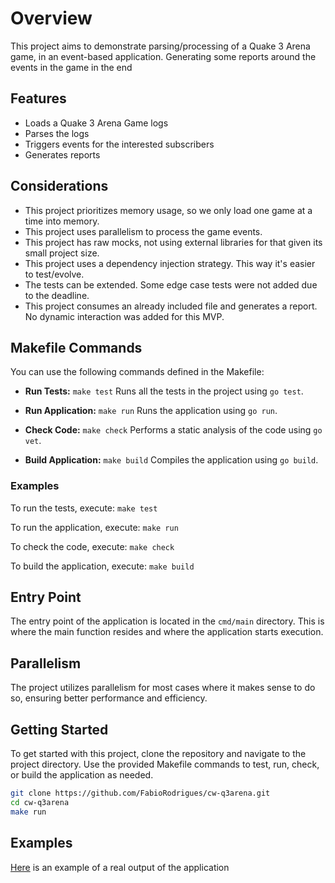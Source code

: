 # Overview

This project aims to demonstrate parsing/processing of a Quake 3 Arena game, in an event-based application. Generating some reports 
around the events in the game in the end

## Features
- Loads a Quake 3 Arena Game logs
- Parses the logs
- Triggers events for the interested subscribers
- Generates reports

## Considerations
- This project prioritizes memory usage, so we only load one game at a time into memory.
- This project uses parallelism to process the game events.
- This project has raw mocks, not using external libraries for that given its small project size.
- This project uses a dependency injection strategy. This way it's easier to test/evolve.
- The tests can be extended. Some edge case tests were not added due to the deadline.
- This project consumes an already included file and generates a report. No dynamic interaction was added for this MVP.


## Makefile Commands

You can use the following commands defined in the Makefile:

- **Run Tests:**
  `make test`
  Runs all the tests in the project using `go test`.

- **Run Application:**
  `make run`
  Runs the application using `go run`.

- **Check Code:**
  `make check`
  Performs a static analysis of the code using `go vet`.

- **Build Application:**
  `make build`
  Compiles the application using `go build`.

### Examples

To run the tests, execute:
`make test`

To run the application, execute:
`make run`

To check the code, execute:
`make check`

To build the application, execute:
`make build`

## Entry Point

The entry point of the application is located in the `cmd/main` directory. This is where the main function resides and where the application starts execution.

## Parallelism

The project utilizes parallelism for most cases where it makes sense to do so, ensuring better performance and efficiency.

## Getting Started

To get started with this project, clone the repository and navigate to the project directory. Use the provided Makefile commands to test, run, check, or build the application as needed.

```sh
git clone https://github.com/FabioRodrigues/cw-q3arena.git
cd cw-q3arena
make run
```

## Examples
[Here](https://gist.github.com/FabioRodrigues/34effb4931ce73eb7c2bcb8dae9cae3a) is an example of a real output of the application
